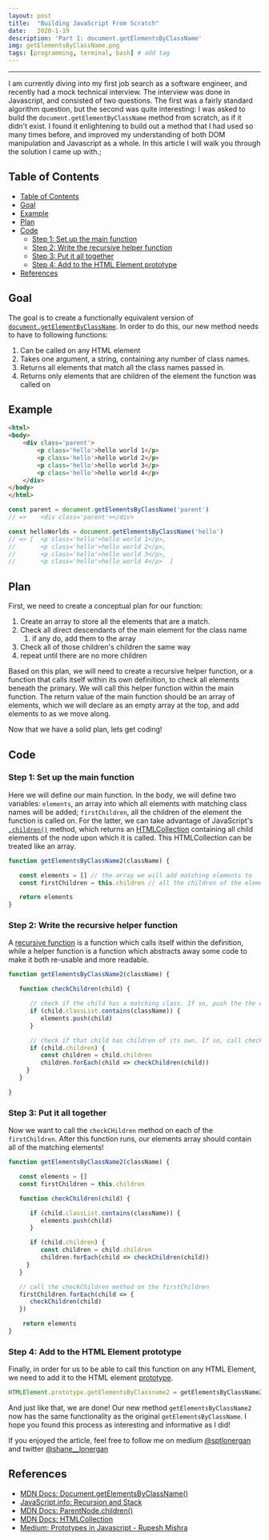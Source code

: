 ```yaml
---
layout: post
title:  "Building JavaScript From Scratch"
date:   2020-1-19
description: 'Part 1: document.getElementsByClassName'
img: getElementsByClassName.png
tags: [programming, terminal, bash] # add tag
---
```

---

I am currently diving into my first job search as a software engineer, and recently had a mock technical interview. The interview was done in Javascript, and consisted of two questions. The first was a fairly standard algorithm question, but the second was quite interesting: I was asked to build the `document.getElementByClassName` method from scratch, as if it didn't exist. I found it enlightening to build out a method that I had used so many times before, and improved my understanding of both DOM manipulation and Javascript as a whole. In this article I will walk you through the solution I came up with.;

## Table of Contents

- [Table of Contents](#table-of-contents)
- [Goal](#goal)
- [Example](#example)
- [Plan](#plan)
- [Code](#code)
  - [Step 1: Set up the main function](#step-1-set-up-the-main-function)
  - [Step 2: Write the recursive helper function](#step-2-write-the-recursive-helper-function)
  - [Step 3: Put it all together](#step-3-put-it-all-together)
  - [Step 4: Add to the HTML Element prototype](#step-4-add-to-the-html-element-prototype)
- [References](#references)

## Goal

The goal is to create a functionally equivalent version of [`document.getElementByClassName`](https://developer.mozilla.org/en-US/docs/Web/API/Document/getElementsByClassName). In order to do this, our new method needs to have to following functions:

1. Can be called on any HTML element
2. Takes one argument, a string, containing any number of class names.
3. Returns all elements that match all the class names passed in.
4. Returns only elements that are children of the element the function was called on

## Example

```html
<html>
<body>
    <div class='parent'>
        <p class='hello'>hello world 1</p>
        <p class='hello'>hello world 2</p>
        <p class='hello'>hello world 3</p>
        <p class='hello'>hello world 4</p>
    </div>
</body>
</html>
```

```javascript
const parent = document.getElementsByClassName('parent')
// =>    <div class='parent'></div>

const helloWorlds = document.getElementsByClassName('hello')
// => [  <p class='hello'>hello world 1</p>,
//       <p class='hello'>hello world 2</p>,
//       <p class='hello'>hello world 3</p>,
//       <p class='hello'>hello world 4</p>  ]
```

## Plan

First, we need to create a conceptual plan for our function:

1. Create an array to store all the elements that are a match.
2. Check all direct descendants of the main element for the class name
   1. if any do, add them to the array
3. Check all of those children's children the same way
4. repeat until there are no more children

Based on this plan, we will need to create a recursive helper function, or a function that calls itself within its own definition, to check all elements beneath the primary. We will call this helper function within the main function. The return value of the main function should be an array of elements, which we will declare as an empty array at the top, and add elements to as we move along.

Now that we have a solid plan, lets get coding!

## Code

### Step 1: Set up the main function

Here we will define our main function. In the body, we will define two variables: `elements`, an array into which all elements with matching class names will be added; `firstChildren`, all the children of the element the function is called on. For the latter, we can take advantage of JavaScript's [`.children()`](https://developer.mozilla.org/en-US/docs/Web/API/ParentNode/children) method, which returns an [HTMLCollection](https://developer.mozilla.org/en-US/docs/Web/API/HTMLCollection) containing all child elements of the node upon which it is called. This HTMLCollection can be treated like an array.

```js
function getElementsByClassName2(className) {

   const elements = [] // the array we will add matching elements to
   const firstChildren = this.children // all the children of the element the function is called on

   return elements
}
```

### Step 2: Write the recursive helper function

A [recursive function](https://javascript.info/recursion) is a function which calls itself within the definition, while a helper function is a function which abstracts away some code to make it both re-usable and more readable.

```js
function getElementsByClassName2(className) {

   function checkChildren(child) {

      // check if the child has a matching class. If so, push the the elements array
      if (child.classList.contains(className)) {
         elements.push(child)
      }

      // check if that child has children of its own. If so, call checkChildren one each child
      if (child.children) {
         const children = child.children
         children.forEach(child => checkChildren(child))
     }
   }

}
```

### Step 3: Put it all together

Now we want to call the `checkCHildren` method on each of the `firstChildren`. After this function runs, our elements array should contain all of the matching elements!

```js
function getElementsByClassName2(className) {

   const elements = []
   const firstChildren = this.children

   function checkChildren(child) {

      if (child.classList.contains(className)) {
         elements.push(child)
      }

      if (child.children) {
         const children = child.children
         children.forEach(child => checkChildren(child))
     }
   }

   // call the checkChildren method on the firstChildren
   firstChildren.forEach(child => {
      checkChildren(child)
   })

    return elements
}
```

### Step 4: Add to the HTML Element prototype

Finally, in order for us to be able to call this function on any HTML Element, we need to add it to the HTML element [prototype](https://medium.com/better-programming/prototypes-in-javascript-5bba2990e04b).

```js
HTMLElement.prototype.getElementsByClassname2 = getElementsByClassName2
```

And just like that, we are done! Our new method `getElementsByClassName2` now has the same functionality as the original `getElementsByClassName`. I hope you found this process as interesting and informative as I did!

If you enjoyed the article, feel free to follow me on medium [@sptlonergan](https://medium.com/@sptlonergan) and twitter [@shane__lonergan](https://twitter.com/shane__lonergan)

## References

- [MDN Docs: Document.getElementsByClassName()](https://developer.mozilla.org/en-US/docs/Web/API/Document/getElementsByClassName)
- [JavaScript.info: Recursion and Stack](https://javascript.info/recursion)
- [MDN Docs: ParentNode.children()](https://developer.mozilla.org/en-US/docs/Web/API/ParentNode/children)
- [MDN Docs: HTMLCollection](https://developer.mozilla.org/en-US/docs/Web/API/HTMLCollection)
- [Medium: Prototypes in Javascript - Rupesh Mishra](https://medium.com/better-programming/prototypes-in-javascript-5bba2990e04b)
